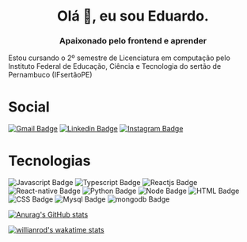 <h1 align="center">Olá 👋, eu sou Eduardo.</h1>
<h3 align="center">Apaixonado pelo frontend e aprender</h3>

Estou cursando o 2º semestre de Licenciatura em computação pelo Instituto Federal de Educação, Ciência e Tecnologia do sertão de Pernambuco (IFsertãoPE)

# Social
[![Gmail Badge](https://img.shields.io/badge/-eduardosalima3@gmail.com-6633cc?style=flat-square&logo=Gmail&logoColor=white&link=mailto:eduardosalima3@gmail.com)](mailto:eduardosalima3@gmail.com) 
[![Linkedin Badge](https://img.shields.io/badge/-Eduardo%20de%20Sá-6633cc?style=flat-square&logo=Linkedin&logoColor=white&link=https://www.linkedin.com/in/lmiguelm/)](https://www.linkedin.com/in/eduardo-de-sa/)
[![Instagram Badge](https://img.shields.io/badge/-@eduardo__saaa-6633cc?style=flat-square&logo=Instagram&logoColor=white&link=https://www.instagram.com/eduardo_saaaa/)](https://www.instagram.com/eduardo_saaaa/)

# Tecnologias

![Javascript Badge](https://img.shields.io/badge/-JavaScript-6633cc?style=flat-square&logo=JavaScript&logoColor=white) 
![Typescript Badge](https://img.shields.io/badge/-Typescript-6633cc?style=flat-square&logo=Typescript&logoColor=white) 
![Reactjs Badge](https://img.shields.io/badge/-ReactJS-6633cc?style=flat-square&logo=React&logoColor=white) 
![React-native Badge](https://img.shields.io/badge/-React--Native-6633cc?style=flat-square&logo=React&logoColor=white) 
![Python Badge](https://img.shields.io/badge/-Python-6633cc?style=flat-square&logo=Python&logoColor=white) 
![Node Badge](https://img.shields.io/badge/-NodeJS-6633cc?style=flat-square&logo=Node.js&logoColor=white) 
![HTML Badge](https://img.shields.io/badge/-HTML-6633cc?style=flat-square&logo=HTML5&logoColor=white) 
![CSS Badge](https://img.shields.io/badge/-CSS-6633cc?style=flat-square&logo=CSS3&logoColor=white) 
![Mysql Badge](https://img.shields.io/badge/-MySQL-6633cc?style=flat-square&logo=mysql&logoColor=white) 
![mongodb Badge](https://img.shields.io/badge/-MongoDB-6633cc?style=flat-square&logo=Mongodb&logoColor=white)

[![Anurag's GitHub stats](https://github-readme-stats.vercel.app/api?username=ardotheedu&count_private=true&theme=vue-dark)](https://github.com/anuraghazra/github-readme-stats)

[![willianrod's wakatime stats](https://github-readme-stats.vercel.app/api/wakatime?username=willianrod)](https://github.com/anuraghazra/github-readme-stats)


